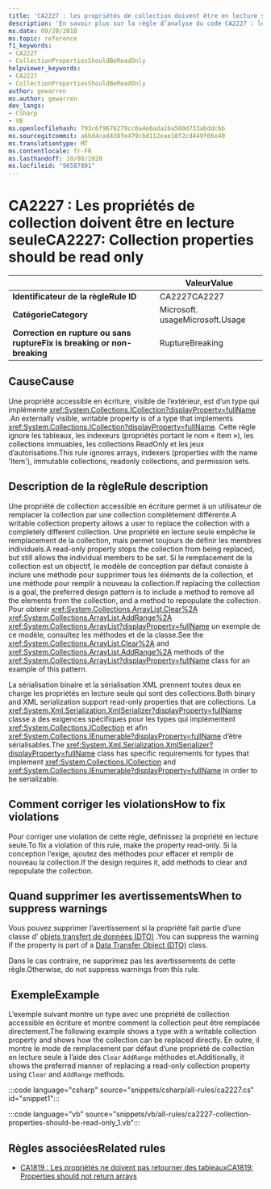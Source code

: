 ```yaml
---
title: 'CA2227 : les propriétés de collection doivent être en lecture seule (analyse du code)'
description: 'En savoir plus sur la règle d’analyse du code CA2227 : les propriétés de collection doivent être en lecture seule'
ms.date: 09/28/2018
ms.topic: reference
f1_keywords:
- CA2227
- CollectionPropertiesShouldBeReadOnly
helpviewer_keywords:
- CA2227
- CollectionPropertiesShouldBeReadOnly
author: gewarren
ms.author: gewarren
dev_langs:
- CSharp
- VB
ms.openlocfilehash: 793c6f9676279cc0a4e6ada16a560d733abddc6b
ms.sourcegitcommit: a6bd4cad438fe479cbd112eae10f2cd449f06e40
ms.translationtype: MT
ms.contentlocale: fr-FR
ms.lasthandoff: 10/08/2020
ms.locfileid: "96587891"
---
```

# <a name="ca2227-collection-properties-should-be-read-only"></a><span data-ttu-id="39d1f-103">CA2227 : Les propriétés de collection doivent être en lecture seule</span><span class="sxs-lookup"><span data-stu-id="39d1f-103">CA2227: Collection properties should be read only</span></span>

| | <span data-ttu-id="39d1f-104">Valeur</span><span class="sxs-lookup"><span data-stu-id="39d1f-104">Value</span></span> |
|-|-|
| <span data-ttu-id="39d1f-105">**Identificateur de la règle**</span><span class="sxs-lookup"><span data-stu-id="39d1f-105">**Rule ID**</span></span> |<span data-ttu-id="39d1f-106">CA2227</span><span class="sxs-lookup"><span data-stu-id="39d1f-106">CA2227</span></span>|
| <span data-ttu-id="39d1f-107">**Catégorie**</span><span class="sxs-lookup"><span data-stu-id="39d1f-107">**Category**</span></span> |<span data-ttu-id="39d1f-108">Microsoft. usage</span><span class="sxs-lookup"><span data-stu-id="39d1f-108">Microsoft.Usage</span></span>|
| <span data-ttu-id="39d1f-109">**Correction en rupture ou sans rupture**</span><span class="sxs-lookup"><span data-stu-id="39d1f-109">**Fix is breaking or non-breaking**</span></span> |<span data-ttu-id="39d1f-110">Rupture</span><span class="sxs-lookup"><span data-stu-id="39d1f-110">Breaking</span></span>|

## <a name="cause"></a><span data-ttu-id="39d1f-111">Cause</span><span class="sxs-lookup"><span data-stu-id="39d1f-111">Cause</span></span>

<span data-ttu-id="39d1f-112">Une propriété accessible en écriture, visible de l’extérieur, est d’un type qui implémente <xref:System.Collections.ICollection?displayProperty=fullName> .</span><span class="sxs-lookup"><span data-stu-id="39d1f-112">An externally visible, writable property is of a type that implements <xref:System.Collections.ICollection?displayProperty=fullName>.</span></span> <span data-ttu-id="39d1f-113">Cette règle ignore les tableaux, les indexeurs (propriétés portant le nom « Item »), les collections immuables, les collections ReadOnly et les jeux d’autorisations.</span><span class="sxs-lookup"><span data-stu-id="39d1f-113">This rule ignores arrays, indexers (properties with the name 'Item'), immutable collections, readonly collections, and permission sets.</span></span>

## <a name="rule-description"></a><span data-ttu-id="39d1f-114">Description de la règle</span><span class="sxs-lookup"><span data-stu-id="39d1f-114">Rule description</span></span>

<span data-ttu-id="39d1f-115">Une propriété de collection accessible en écriture permet à un utilisateur de remplacer la collection par une collection complètement différente.</span><span class="sxs-lookup"><span data-stu-id="39d1f-115">A writable collection property allows a user to replace the collection with a completely different collection.</span></span> <span data-ttu-id="39d1f-116">Une propriété en lecture seule empêche le remplacement de la collection, mais permet toujours de définir les membres individuels.</span><span class="sxs-lookup"><span data-stu-id="39d1f-116">A read-only property stops the collection from being replaced, but still allows the individual members to be set.</span></span> <span data-ttu-id="39d1f-117">Si le remplacement de la collection est un objectif, le modèle de conception par défaut consiste à inclure une méthode pour supprimer tous les éléments de la collection, et une méthode pour remplir à nouveau la collection.</span><span class="sxs-lookup"><span data-stu-id="39d1f-117">If replacing the collection is a goal, the preferred design pattern is to include a method to remove all the elements from the collection, and a method to repopulate the collection.</span></span> <span data-ttu-id="39d1f-118">Pour obtenir <xref:System.Collections.ArrayList.Clear%2A> <xref:System.Collections.ArrayList.AddRange%2A> <xref:System.Collections.ArrayList?displayProperty=fullName> un exemple de ce modèle, consultez les méthodes et de la classe.</span><span class="sxs-lookup"><span data-stu-id="39d1f-118">See the <xref:System.Collections.ArrayList.Clear%2A> and <xref:System.Collections.ArrayList.AddRange%2A> methods of the <xref:System.Collections.ArrayList?displayProperty=fullName> class for an example of this pattern.</span></span>

<span data-ttu-id="39d1f-119">La sérialisation binaire et la sérialisation XML prennent toutes deux en charge les propriétés en lecture seule qui sont des collections.</span><span class="sxs-lookup"><span data-stu-id="39d1f-119">Both binary and XML serialization support read-only properties that are collections.</span></span> <span data-ttu-id="39d1f-120">La <xref:System.Xml.Serialization.XmlSerializer?displayProperty=fullName> classe a des exigences spécifiques pour les types qui implémentent <xref:System.Collections.ICollection> et afin <xref:System.Collections.IEnumerable?displayProperty=fullName> d’être sérialisables.</span><span class="sxs-lookup"><span data-stu-id="39d1f-120">The <xref:System.Xml.Serialization.XmlSerializer?displayProperty=fullName> class has specific requirements for types that implement <xref:System.Collections.ICollection> and <xref:System.Collections.IEnumerable?displayProperty=fullName> in order to be serializable.</span></span>

## <a name="how-to-fix-violations"></a><span data-ttu-id="39d1f-121">Comment corriger les violations</span><span class="sxs-lookup"><span data-stu-id="39d1f-121">How to fix violations</span></span>

<span data-ttu-id="39d1f-122">Pour corriger une violation de cette règle, définissez la propriété en lecture seule.</span><span class="sxs-lookup"><span data-stu-id="39d1f-122">To fix a violation of this rule, make the property read-only.</span></span> <span data-ttu-id="39d1f-123">Si la conception l’exige, ajoutez des méthodes pour effacer et remplir de nouveau la collection.</span><span class="sxs-lookup"><span data-stu-id="39d1f-123">If the design requires it, add methods to clear and repopulate the collection.</span></span>

## <a name="when-to-suppress-warnings"></a><span data-ttu-id="39d1f-124">Quand supprimer les avertissements</span><span class="sxs-lookup"><span data-stu-id="39d1f-124">When to suppress warnings</span></span>

<span data-ttu-id="39d1f-125">Vous pouvez supprimer l’avertissement si la propriété fait partie d’une classe d' [objets transfert de données (DTO)](/previous-versions/msp-n-p/ff649585(v=pandp.10)) .</span><span class="sxs-lookup"><span data-stu-id="39d1f-125">You can suppress the warning if the property is part of a [Data Transfer Object (DTO)](/previous-versions/msp-n-p/ff649585(v=pandp.10)) class.</span></span>

<span data-ttu-id="39d1f-126">Dans le cas contraire, ne supprimez pas les avertissements de cette règle.</span><span class="sxs-lookup"><span data-stu-id="39d1f-126">Otherwise, do not suppress warnings from this rule.</span></span>

## <a name="example"></a><span data-ttu-id="39d1f-127"> Exemple</span><span class="sxs-lookup"><span data-stu-id="39d1f-127">Example</span></span>

<span data-ttu-id="39d1f-128">L’exemple suivant montre un type avec une propriété de collection accessible en écriture et montre comment la collection peut être remplacée directement.</span><span class="sxs-lookup"><span data-stu-id="39d1f-128">The following example shows a type with a writable collection property and shows how the collection can be replaced directly.</span></span> <span data-ttu-id="39d1f-129">En outre, il montre le mode de remplacement par défaut d’une propriété de collection en lecture seule à l’aide des `Clear` `AddRange` méthodes et.</span><span class="sxs-lookup"><span data-stu-id="39d1f-129">Additionally, it shows the preferred manner of replacing a read-only collection property using `Clear` and `AddRange` methods.</span></span>

:::code language="csharp" source="snippets/csharp/all-rules/ca2227.cs" id="snippet1":::

:::code language="vb" source="snippets/vb/all-rules/ca2227-collection-properties-should-be-read-only_1.vb":::

## <a name="related-rules"></a><span data-ttu-id="39d1f-130">Règles associées</span><span class="sxs-lookup"><span data-stu-id="39d1f-130">Related rules</span></span>

- [<span data-ttu-id="39d1f-131">CA1819 : Les propriétés ne doivent pas retourner des tableaux</span><span class="sxs-lookup"><span data-stu-id="39d1f-131">CA1819: Properties should not return arrays</span></span>](ca1819.md)
